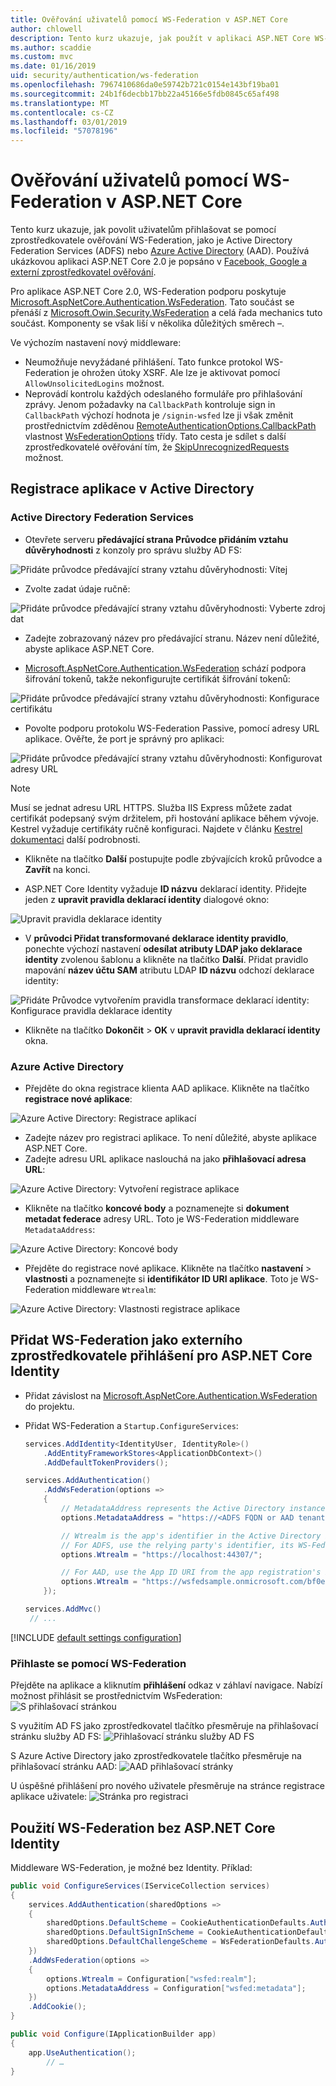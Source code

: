 ```yaml
---
title: Ověřování uživatelů pomocí WS-Federation v ASP.NET Core
author: chlowell
description: Tento kurz ukazuje, jak použít v aplikaci ASP.NET Core WS-Federation.
ms.author: scaddie
ms.custom: mvc
ms.date: 01/16/2019
uid: security/authentication/ws-federation
ms.openlocfilehash: 7967410686da0e59742b721c0154e143bf19ba01
ms.sourcegitcommit: 24b1f6decbb17bb22a45166e5fdb0845c65af498
ms.translationtype: MT
ms.contentlocale: cs-CZ
ms.lasthandoff: 03/01/2019
ms.locfileid: "57078196"
---
```

# <a name="authenticate-users-with-ws-federation-in-aspnet-core"></a>Ověřování uživatelů pomocí WS-Federation v ASP.NET Core

Tento kurz ukazuje, jak povolit uživatelům přihlašovat se pomocí zprostředkovatele ověřování WS-Federation, jako je Active Directory Federation Services (ADFS) nebo [Azure Active Directory](/azure/active-directory/) (AAD). Používá ukázkovou aplikaci ASP.NET Core 2.0 je popsáno v [Facebook, Google a externí zprostředkovatel ověřování](xref:security/authentication/social/index).

Pro aplikace ASP.NET Core 2.0, WS-Federation podporu poskytuje [Microsoft.AspNetCore.Authentication.WsFederation](https://www.nuget.org/packages/Microsoft.AspNetCore.Authentication.WsFederation). Tato součást se přenáší z [Microsoft.Owin.Security.WsFederation](https://www.nuget.org/packages/Microsoft.Owin.Security.WsFederation) a celá řada mechanics tuto součást. Komponenty se však liší v několika důležitých směrech –.

Ve výchozím nastavení nový middleware:

* Neumožňuje nevyžádané přihlášení. Tato funkce protokol WS-Federation je ohrožen útoky XSRF. Ale lze je aktivovat pomocí `AllowUnsolicitedLogins` možnost.
* Neprovádí kontrolu každých odeslaného formuláře pro přihlašování zprávy. Jenom požadavky na `CallbackPath` kontroluje sign in `CallbackPath` výchozí hodnota je `/signin-wsfed` lze ji však změnit prostřednictvím zděděnou [RemoteAuthenticationOptions.CallbackPath](/dotnet/api/microsoft.aspnetcore.authentication.remoteauthenticationoptions.callbackpath) vlastnost [ WsFederationOptions](/dotnet/api/microsoft.aspnetcore.authentication.wsfederation.wsfederationoptions) třídy. Tato cesta je sdílet s další zprostředkovatelé ověřování tím, že [SkipUnrecognizedRequests](/dotnet/api/microsoft.aspnetcore.authentication.wsfederation.wsfederationoptions.skipunrecognizedrequests) možnost.

## <a name="register-the-app-with-active-directory"></a>Registrace aplikace v Active Directory

### <a name="active-directory-federation-services"></a>Active Directory Federation Services

* Otevřete serveru **předávající strana Průvodce přidáním vztahu důvěryhodnosti** z konzoly pro správu služby AD FS:

![Přidáte průvodce předávající strany vztahu důvěryhodnosti: Vítej](ws-federation/_static/AdfsAddTrust.png)

* Zvolte zadat údaje ručně:

![Přidáte průvodce předávající strany vztahu důvěryhodnosti: Vyberte zdroj dat](ws-federation/_static/AdfsSelectDataSource.png)

* Zadejte zobrazovaný název pro předávající stranu. Název není důležité, abyste aplikace ASP.NET Core.

* [Microsoft.AspNetCore.Authentication.WsFederation](https://www.nuget.org/packages/Microsoft.AspNetCore.Authentication.WsFederation) schází podpora šifrování tokenů, takže nekonfigurujte certifikát šifrování tokenů:

![Přidáte průvodce předávající strany vztahu důvěryhodnosti: Konfigurace certifikátu](ws-federation/_static/AdfsConfigureCert.png)

* Povolte podporu protokolu WS-Federation Passive, pomocí adresy URL aplikace. Ověřte, že port je správný pro aplikaci:

![Přidáte průvodce předávající strany vztahu důvěryhodnosti: Konfigurovat adresy URL](ws-federation/_static/AdfsConfigureUrl.png)

> [!NOTE]
> Musí se jednat adresu URL HTTPS. Služba IIS Express můžete zadat certifikát podepsaný svým držitelem, při hostování aplikace během vývoje. Kestrel vyžaduje certifikáty ručně konfiguraci. Najdete v článku [Kestrel dokumentaci](xref:fundamentals/servers/kestrel) další podrobnosti.

* Klikněte na tlačítko **Další** postupujte podle zbývajících kroků průvodce a **Zavřít** na konci.

* ASP.NET Core Identity vyžaduje **ID názvu** deklarací identity. Přidejte jeden z **upravit pravidla deklarací identity** dialogové okno:

![Upravit pravidla deklarace identity](ws-federation/_static/EditClaimRules.png)

* V **průvodci Přidat transformované deklarace identity pravidlo**, ponechte výchozí nastavení **odesílat atributy LDAP jako deklarace identity** zvolenou šablonu a klikněte na tlačítko **Další**. Přidat pravidlo mapování **název účtu SAM** atributu LDAP **ID názvu** odchozí deklarace identity:

![Přidáte Průvodce vytvořením pravidla transformace deklarací identity: Konfigurace pravidla deklarace identity](ws-federation/_static/AddTransformClaimRule.png)

* Klikněte na tlačítko **Dokončit** > **OK** v **upravit pravidla deklarací identity** okna.

### <a name="azure-active-directory"></a>Azure Active Directory

* Přejděte do okna registrace klienta AAD aplikace. Klikněte na tlačítko **registrace nové aplikace**:

![Azure Active Directory: Registrace aplikací](ws-federation/_static/AadNewAppRegistration.png)

* Zadejte název pro registraci aplikace. To není důležité, abyste aplikace ASP.NET Core.
* Zadejte adresu URL aplikace naslouchá na jako **přihlašovací adresa URL**:

![Azure Active Directory: Vytvoření registrace aplikace](ws-federation/_static/AadCreateAppRegistration.png)

* Klikněte na tlačítko **koncové body** a poznamenejte si **dokument metadat federace** adresy URL. Toto je WS-Federation middleware `MetadataAddress`:

![Azure Active Directory: Koncové body](ws-federation/_static/AadFederationMetadataDocument.png)

* Přejděte do registrace nové aplikace. Klikněte na tlačítko **nastavení** > **vlastnosti** a poznamenejte si **identifikátor ID URI aplikace**. Toto je WS-Federation middleware `Wtrealm`:

![Azure Active Directory: Vlastnosti registrace aplikace](ws-federation/_static/AadAppIdUri.png)

## <a name="add-ws-federation-as-an-external-login-provider-for-aspnet-core-identity"></a>Přidat WS-Federation jako externího zprostředkovatele přihlášení pro ASP.NET Core Identity

* Přidat závislost na [Microsoft.AspNetCore.Authentication.WsFederation](https://www.nuget.org/packages/Microsoft.AspNetCore.Authentication.WsFederation) do projektu.
* Přidat WS-Federation a `Startup.ConfigureServices`:

    ```csharp
    services.AddIdentity<IdentityUser, IdentityRole>()
        .AddEntityFrameworkStores<ApplicationDbContext>()
        .AddDefaultTokenProviders();

    services.AddAuthentication()
        .AddWsFederation(options =>
        {
            // MetadataAddress represents the Active Directory instance used to authenticate users.
            options.MetadataAddress = "https://<ADFS FQDN or AAD tenant>/FederationMetadata/2007-06/FederationMetadata.xml";

            // Wtrealm is the app's identifier in the Active Directory instance.
            // For ADFS, use the relying party's identifier, its WS-Federation Passive protocol URL:
            options.Wtrealm = "https://localhost:44307/";

            // For AAD, use the App ID URI from the app registration's Properties blade:
            options.Wtrealm = "https://wsfedsample.onmicrosoft.com/bf0e7e6d-056e-4e37-b9a6-2c36797b9f01";
        });

    services.AddMvc()
     // ...
    ```

[!INCLUDE [default settings configuration](social/includes/default-settings.md)]

### <a name="log-in-with-ws-federation"></a>Přihlaste se pomocí WS-Federation

Přejděte na aplikace a kliknutím **přihlášení** odkaz v záhlaví navigace. Nabízí možnost přihlásit se prostřednictvím WsFederation: ![S přihlašovací stránkou](ws-federation/_static/WsFederationButton.png)

S využitím AD FS jako zprostředkovatel tlačítko přesměruje na přihlašovací stránku služby AD FS: ![Přihlašovací stránku služby AD FS](ws-federation/_static/AdfsLoginPage.png)

S Azure Active Directory jako zprostředkovatele tlačítko přesměruje na přihlašovací stránku AAD: ![AAD přihlašovací stránky](ws-federation/_static/AadSignIn.png)

U úspěšné přihlášení pro nového uživatele přesměruje na stránce registrace aplikace uživatele: ![Stránka pro registraci](ws-federation/_static/Register.png)

## <a name="use-ws-federation-without-aspnet-core-identity"></a>Použití WS-Federation bez ASP.NET Core Identity

Middleware WS-Federation, je možné bez Identity. Příklad:

```csharp
public void ConfigureServices(IServiceCollection services)
{
    services.AddAuthentication(sharedOptions =>
    {
        sharedOptions.DefaultScheme = CookieAuthenticationDefaults.AuthenticationScheme;
        sharedOptions.DefaultSignInScheme = CookieAuthenticationDefaults.AuthenticationScheme;
        sharedOptions.DefaultChallengeScheme = WsFederationDefaults.AuthenticationScheme;
    })
    .AddWsFederation(options =>
    {
        options.Wtrealm = Configuration["wsfed:realm"];
        options.MetadataAddress = Configuration["wsfed:metadata"];
    })
    .AddCookie();
}

public void Configure(IApplicationBuilder app)
{
    app.UseAuthentication();
        // …
}
```
